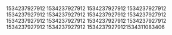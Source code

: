 1534237927912
1534237927912
1534237927912
1534237927912
1534237927912
1534237927912
1534237927912
1534237927912
1534237927912
1534237927912
1534237927912
1534237927912
1534237927912
1534237927912
15342379279121534311083406